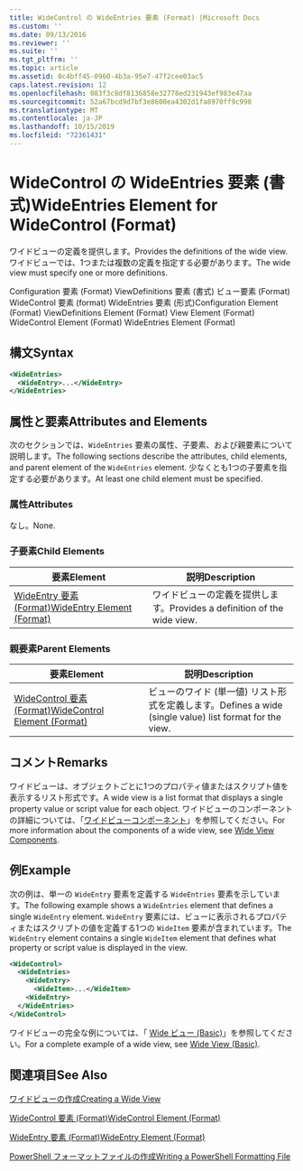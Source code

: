```yaml
---
title: WideControl の WideEntries 要素 (Format) |Microsoft Docs
ms.custom: ''
ms.date: 09/13/2016
ms.reviewer: ''
ms.suite: ''
ms.tgt_pltfrm: ''
ms.topic: article
ms.assetid: 0c4bff45-0960-4b3a-95e7-47f2cee03ac5
caps.latest.revision: 12
ms.openlocfilehash: 083f3c8df8136858e32778ed231943ef983e47aa
ms.sourcegitcommit: 52a67bcd9d7bf3e8600ea4302d1fa8970ff9c998
ms.translationtype: MT
ms.contentlocale: ja-JP
ms.lasthandoff: 10/15/2019
ms.locfileid: "72361431"
---
```

# <a name="wideentries-element-for-widecontrol-format"></a><span data-ttu-id="2b4e5-102">WideControl の WideEntries 要素 (書式)</span><span class="sxs-lookup"><span data-stu-id="2b4e5-102">WideEntries Element for WideControl (Format)</span></span>

<span data-ttu-id="2b4e5-103">ワイドビューの定義を提供します。</span><span class="sxs-lookup"><span data-stu-id="2b4e5-103">Provides the definitions of the wide view.</span></span> <span data-ttu-id="2b4e5-104">ワイドビューでは、1つまたは複数の定義を指定する必要があります。</span><span class="sxs-lookup"><span data-stu-id="2b4e5-104">The wide view must specify one or more definitions.</span></span>

<span data-ttu-id="2b4e5-105">Configuration 要素 (Format) ViewDefinitions 要素 (書式) ビュー要素 (Format) WideControl 要素 (format) WideEntries 要素 (形式)</span><span class="sxs-lookup"><span data-stu-id="2b4e5-105">Configuration Element (Format) ViewDefinitions Element (Format) View Element (Format) WideControl Element (Format) WideEntries Element (Format)</span></span>

## <a name="syntax"></a><span data-ttu-id="2b4e5-106">構文</span><span class="sxs-lookup"><span data-stu-id="2b4e5-106">Syntax</span></span>

```xml
<WideEntries>
  <WideEntry>...</WideEntry>
</WideEntries>

```

## <a name="attributes-and-elements"></a><span data-ttu-id="2b4e5-107">属性と要素</span><span class="sxs-lookup"><span data-stu-id="2b4e5-107">Attributes and Elements</span></span>

<span data-ttu-id="2b4e5-108">次のセクションでは、`WideEntries` 要素の属性、子要素、および親要素について説明します。</span><span class="sxs-lookup"><span data-stu-id="2b4e5-108">The following sections describe the attributes, child elements, and parent element of the `WideEntries` element.</span></span> <span data-ttu-id="2b4e5-109">少なくとも1つの子要素を指定する必要があります。</span><span class="sxs-lookup"><span data-stu-id="2b4e5-109">At least one child element must be specified.</span></span>

### <a name="attributes"></a><span data-ttu-id="2b4e5-110">属性</span><span class="sxs-lookup"><span data-stu-id="2b4e5-110">Attributes</span></span>

<span data-ttu-id="2b4e5-111">なし。</span><span class="sxs-lookup"><span data-stu-id="2b4e5-111">None.</span></span>

### <a name="child-elements"></a><span data-ttu-id="2b4e5-112">子要素</span><span class="sxs-lookup"><span data-stu-id="2b4e5-112">Child Elements</span></span>

|<span data-ttu-id="2b4e5-113">要素</span><span class="sxs-lookup"><span data-stu-id="2b4e5-113">Element</span></span>|<span data-ttu-id="2b4e5-114">説明</span><span class="sxs-lookup"><span data-stu-id="2b4e5-114">Description</span></span>|
|-------------|-----------------|
|[<span data-ttu-id="2b4e5-115">WideEntry 要素 (Format)</span><span class="sxs-lookup"><span data-stu-id="2b4e5-115">WideEntry Element (Format)</span></span>](./wideentry-element-for-widecontrol-format.md)|<span data-ttu-id="2b4e5-116">ワイドビューの定義を提供します。</span><span class="sxs-lookup"><span data-stu-id="2b4e5-116">Provides a definition of the wide view.</span></span>|

### <a name="parent-elements"></a><span data-ttu-id="2b4e5-117">親要素</span><span class="sxs-lookup"><span data-stu-id="2b4e5-117">Parent Elements</span></span>

|<span data-ttu-id="2b4e5-118">要素</span><span class="sxs-lookup"><span data-stu-id="2b4e5-118">Element</span></span>|<span data-ttu-id="2b4e5-119">説明</span><span class="sxs-lookup"><span data-stu-id="2b4e5-119">Description</span></span>|
|-------------|-----------------|
|[<span data-ttu-id="2b4e5-120">WideControl 要素 (Format)</span><span class="sxs-lookup"><span data-stu-id="2b4e5-120">WideControl Element (Format)</span></span>](./widecontrol-element-format.md)|<span data-ttu-id="2b4e5-121">ビューのワイド (単一値) リスト形式を定義します。</span><span class="sxs-lookup"><span data-stu-id="2b4e5-121">Defines a wide (single value) list format for the view.</span></span>|

## <a name="remarks"></a><span data-ttu-id="2b4e5-122">コメント</span><span class="sxs-lookup"><span data-stu-id="2b4e5-122">Remarks</span></span>

<span data-ttu-id="2b4e5-123">ワイドビューは、オブジェクトごとに1つのプロパティ値またはスクリプト値を表示するリスト形式です。</span><span class="sxs-lookup"><span data-stu-id="2b4e5-123">A wide view is a list format that displays a single property value or script value for each object.</span></span> <span data-ttu-id="2b4e5-124">ワイドビューのコンポーネントの詳細については、「[ワイドビューコンポーネント](./creating-a-wide-view.md)」を参照してください。</span><span class="sxs-lookup"><span data-stu-id="2b4e5-124">For more information about the components of a wide view, see [Wide View Components](./creating-a-wide-view.md).</span></span>

## <a name="example"></a><span data-ttu-id="2b4e5-125">例</span><span class="sxs-lookup"><span data-stu-id="2b4e5-125">Example</span></span>

<span data-ttu-id="2b4e5-126">次の例は、単一の `WideEntry` 要素を定義する `WideEntries` 要素を示しています。</span><span class="sxs-lookup"><span data-stu-id="2b4e5-126">The following example shows a `WideEntries` element that defines a single `WideEntry` element.</span></span> <span data-ttu-id="2b4e5-127">`WideEntry` 要素には、ビューに表示されるプロパティまたはスクリプトの値を定義する1つの `WideItem` 要素が含まれています。</span><span class="sxs-lookup"><span data-stu-id="2b4e5-127">The `WideEntry` element contains a single `WideItem` element that defines what property or script value is displayed in the view.</span></span>

```xml
<WideControl>
  <WideEntries>
    <WideEntry>
      <WideItem>...</WideItem>
    <WideEntry>
  </WideEntries>
</WideControl>
```

<span data-ttu-id="2b4e5-128">ワイドビューの完全な例については、「 [Wide ビュー (Basic)](./wide-view-basic.md)」を参照してください。</span><span class="sxs-lookup"><span data-stu-id="2b4e5-128">For a complete example of a wide view, see [Wide View (Basic)](./wide-view-basic.md).</span></span>

## <a name="see-also"></a><span data-ttu-id="2b4e5-129">関連項目</span><span class="sxs-lookup"><span data-stu-id="2b4e5-129">See Also</span></span>

[<span data-ttu-id="2b4e5-130">ワイドビューの作成</span><span class="sxs-lookup"><span data-stu-id="2b4e5-130">Creating a Wide View</span></span>](./creating-a-wide-view.md)

[<span data-ttu-id="2b4e5-131">WideControl 要素 (Format)</span><span class="sxs-lookup"><span data-stu-id="2b4e5-131">WideControl Element (Format)</span></span>](./widecontrol-element-format.md)

[<span data-ttu-id="2b4e5-132">WideEntry 要素 (Format)</span><span class="sxs-lookup"><span data-stu-id="2b4e5-132">WideEntry Element (Format)</span></span>](./wideentry-element-for-widecontrol-format.md)

[<span data-ttu-id="2b4e5-133">PowerShell フォーマットファイルの作成</span><span class="sxs-lookup"><span data-stu-id="2b4e5-133">Writing a PowerShell Formatting File</span></span>](./writing-a-powershell-formatting-file.md)
